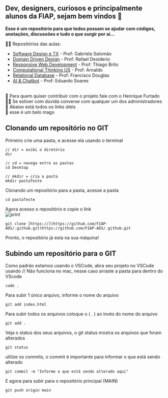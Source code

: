 ## Dev, designers, curiosos e principalmente alunos da FIAP, sejam bem vindos 👋

**Esse é um repositório para que todos possam se ajudar com códigos, anotações, discussões e tudo o que surgir por ai...**

🙋‍♀️ Repositórios das aulas:  
  - [Software Design e TX](https://drive.google.com/drive/folders/19TAJuOUpKEPdvFsmnOxUmpVWdT1julkg?usp=drive_link) - Prof: Gabriela Salomão
  - [Domain Driven Design](https://drive.google.com/drive/folders/1kq2fEkuLnd00Wan_Ql8HTs6MotodUu1V?usp=drive_link) - Prof: Rafael Desiderio
  - [Responsive Web Development](https://drive.google.com/drive/folders/1bR8JCOlnuiWd8Df1DWIERfRUsQPz11hi?usp=drive_link) - Prof: Thiago Brito
  - [Computational Thinking US](https://drive.google.com/drive/folders/1MzDyKI5p3AOH9RRIA7AFI4Ri9NylZxKy?usp=drive_link) - Prof: Arnaldo 
  - [Relational Database](https://drive.google.com/drive/folders/1DKNfUcyK8bIkNSQ-KoZMWLwbF9A0-6z3?usp=drive_link) - Prof: Francisco Douglas
  - [AI & Chatbot](https://drive.google.com/drive/folders/1oKUJF7ZBBy2qBLV72pmcfTBQeT1q4pDg?usp=drive_link) - Prof: Eduardo Soares
<br>
🌈 Para quem quiser contribuir com o projeto fale com o Henrique Furtado <br>
👩‍💻 Se estiver com dúvida converse com qualquer um dos administradores <br>
🍿 Abaixo está todos os links úteis<br>
🧙 esse é um belo mago

## Clonando um repositório no GIT
Primeiro crie uma pasta, e acesse ela usando o terminal

```
// dir = exibi o diretório
dir

// cd = navega entre as pastas 
cd Desktop

// mkdir = cria a pasta
mkdir pastaTeste
```

Clonando um repositório para a pasta, acesse a pasta
```
cd pastaTeste
```

Agora acesso o repositório e copie o link
<br>
![print](https://github.com/FIAP-ADS/.github/assets/63440926/7548cad1-d35c-4ea9-a578-44909dee7ea5)
<br>
```
git clone [https://](https://github.com/FIAP-ADS/.github.git)https://github.com/FIAP-ADS/.github.git
```
Pronto, o repositório já esta na sua máquina!

## Subindo um repositório para o GIT
Como padrão estamos usando o VSCode, abra seu projeto no VSCode usando // Não funciona no mac, nesse caso arraste a pasta para dentro do VScode
```
code .
```
Para subir 1 único arquivo, informe o nome do arquivo
```
git add index.html
```
Para subir todos os arquivos coloque o ( . ) ao invés do nome do arquivo
```
git add .
```
Veja o status dos seus arquivos, o git status mostra os arquivos que foram alterados
```
git status
```
utilize os commits, o commit é importante para informar o que está sendo alterado
```
git commit -m "Informe o que está sendo alterado aqui"
```
E agora para subir para o repositório principal (MAIN)
```
git push origin main
```

